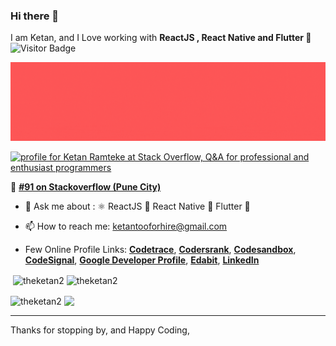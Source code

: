 ### Hi there 👋
I am Ketan,
and I Love working with **ReactJS
, React
Native and Flutter 📱** ![Visitor Badge](https://visitor-badge.laobi.icu/badge?page_id=theketan2) 

<a href="https://www.linkedin.com/in/theketan2/"><img width="" src="https://raw.githubusercontent.com/TheKetan2/theketan2/main/Linked%20In%20Wall.gif"></a>


<a href="https://stackoverflow.com/users/5669120/ketan-ramteke"><img src="https://stackoverflow.com/users/flair/5669120.png" width="208" height="58" alt="profile for Ketan Ramteke at Stack Overflow, Q&amp;A for professional and enthusiast programmers" title="profile for Ketan Ramteke at Stack Overflow, Q&amp;A for professional and enthusiast programmers"></a> 

🏅 [**#91 on Stackoverflow (Pune City)**][7]

- 💬 Ask me about : ⚛ ReactJS 📱 React Native 📱 Flutter 💙
- 📫 How to reach me: ketantooforhire@gmail.com

- Few Online Profile Links: [**Codetrace**][10],  [**Codersrank**][1],  [**Codesandbox**][9],  [**CodeSignal**][2], [**Google Developer Profile**][3],  [**Edabit**][4],  [**LinkedIn**][5]

<div >&nbsp;<img align="center" width="375px" src="https://github-readme-stats.vercel.app/api?username=theketan2&show_icons=true&theme=algolia&include_all_commits=true&count_private=true" alt="theketan2" />  <img align="center" width="380px" src="https://github-readme-streak-stats.herokuapp.com/?user=theketan2&theme=radical" alt="theketan2" /></div>
<p/>
<div>
  <img align="center" width="380px" src="https://github-readme-stats.vercel.app/api/top-langs?username=theketan2&show_icons=true&locale=en&layout=compact&theme=algolia" alt="theketan2" />
  <a href="https://profile.codersrank.io/user/theketan2"><img  align="center" width="380px" src="https://cr-ss-service.azurewebsites.net/api/ScreenShot?widget=summary&username=TheKetan2"></a>
</div>

-----------------------------------------------------

Thanks for stopping by, and Happy Coding,


  [1]: https://profile.codersrank.io/user/theketan2
  [2]: https://app.codesignal.com/profile/theketan2
  [3]: https://developers.google.com/profile/u/104430876065192851674
  [4]: https://edabit.com/user/xsDyJstYoBZRS8pJH
  [5]: https://www.linkedin.com/in/theketan2/
  [6]: https://www.buymeacoffee.com/theketan2
  [7]: https://data.stackexchange.com/stackoverflow/query/edit/1388077
  [8]: https://i.stack.imgur.com/eT3h6.gif
  [9]: https://codesandbox.io/u/TheKetan2
  [10]: https://codetrace.com/users/TheKetan2
<!--

<a href="https://profile.codersrank.io/user/theketan2"><img width="480"  src="https://cr-skills-chart-widget.azurewebsites.net/api/api?username=theketan2"></a>

Here are some ideas to get you started:

- 🔭 I’m currently working on ....
- 🌱 I’m currently learning .... - 🌱 I’m currently learning Jetpack Compose 🚀📱, Docker🐋, Kubernetes ☸️
- 👯 I’m looking to collaborate on ....
- 🤔 I’m looking for help with ....
- 💬 Ask me about ....
- 📫 How to reach me: ....
- 😄 Pronouns: ....
- ⚡ Fun fact: ....

-->
